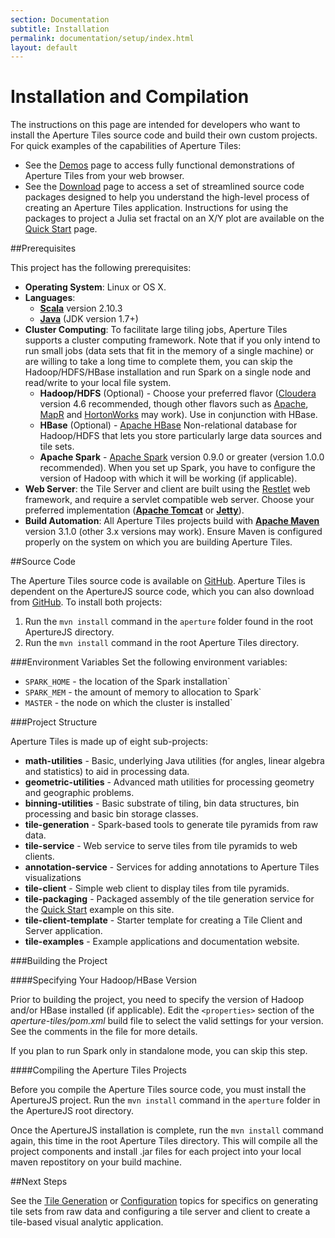 ```yaml
---
section: Documentation
subtitle: Installation
permalink: documentation/setup/index.html
layout: default
---
```


Installation and Compilation
============================

The instructions on this page are intended for developers who want to install the Aperture Tiles source code and build their own custom projects. For quick examples of the capabilities of Aperture Tiles:

- See the [Demos](../../demos/) page to access fully functional demonstrations of Aperture Tiles from your web browser.
- See the [Download](../../download) page to access a set of streamlined source code packages designed to help you understand the high-level process of creating an Aperture Tiles application. Instructions for using the packages to project a Julia set fractal on an X/Y plot are available on the [Quick Start](../quickstart) page. 

##<a name="prerequisites"></a>Prerequisites

This project has the following prerequisites:

- **Operating System**: Linux or OS X.
- **Languages**:
	-   [**Scala**](http://www.scala-lang.org/) version 2.10.3
	-   [**Java**](http://www.java.com/) (JDK version 1.7+)
- **Cluster Computing**: To facilitate large tiling jobs, Aperture Tiles supports a cluster computing framework. Note that if you only intend to run small jobs (data sets that fit in the memory of a single machine) or are willing to take a long time to complete them, you can skip the Hadoop/HDFS/HBase installation and run Spark on a single node and read/write to your local file system.
	-   **Hadoop/HDFS** (Optional) - Choose your preferred flavor  ([Cloudera](http://www.cloudera.com/content/cloudera/en/products/cdh.html) version 4.6 recommended, though other flavors such as [Apache](http://hadoop.apache.org/docs/r1.2.1/index.html), [MapR](http://www.mapr.com/products/apache-hadoop) and [HortonWorks](http://hortonworks.com/) may work). Use in conjunction with HBase.
	-   **HBase** (Optional) - [Apache HBase](http://hbase.apache.org/) Non-relational database for Hadoop/HDFS that lets you store particularly large data sources and tile sets.
	-   **Apache Spark** - [Apache Spark](http://spark.incubator.apache.org/) version 0.9.0 or greater (version 1.0.0 recommended). When you set up Spark, you have to configure the version of Hadoop with which it will be working (if applicable).
-  **Web Server**: the Tile Server and client are built using the [Restlet](http://restlet.org/) web framework, and require a servlet compatible web server. Choose your preferred implementation ([**Apache Tomcat**](http://tomcat.apache.org/) or [**Jetty**](http://www.eclipse.org/jetty/)).
-   **Build Automation**: All Aperture Tiles projects build with [**Apache Maven**](http://maven.apache.org/) version 3.1.0 (other 3.x versions may work). Ensure Maven is configured properly on the system on which you are building Aperture Tiles.

##<a name="source-code"></a>Source Code

The Aperture Tiles source code is available on [GitHub](https://github.com/oculusinfo/aperture-tiles). Aperture Tiles is dependent on the ApertureJS source code, which you can also download from [GitHub](https://github.com/oculusinfo/aperture-tiles). To install both projects:

1. Run the `mvn install` command in the `aperture` folder found in the root ApertureJS directory.
2. Run the `mvn install` command in the root Aperture Tiles directory.

###<a name="environment-variables"></a>Environment Variables
Set the following environment variables:

- `SPARK_HOME` - the location of the Spark installation`
- `SPARK_MEM` - the amount of memory to allocation to Spark`
- `MASTER` - the node on which the cluster is installed`

###<a name="project-structure"></a>Project Structure

Aperture Tiles is made up of eight sub-projects:

-   **math-utilities** - Basic, underlying Java utilities (for angles, linear algebra and statistics) to aid in processing data.
-   **geometric-utilities** - Advanced math utilities for processing geometry and geographic problems.
-   **binning-utilities** - Basic substrate of tiling, bin data structures, bin processing and basic bin storage classes.
-   **tile-generation** - Spark-based tools to generate tile pyramids from raw data.
-   **tile-service** - Web service to serve tiles from tile pyramids to web clients.
-   **annotation-service** - Services for adding annotations to Aperture Tiles visualizations
-   **tile-client** - Simple web client to display tiles from tile pyramids.
-   **tile-packaging** - Packaged assembly of the tile generation service for the [Quick Start](../quickstart/) example on this site.
-   **tile-client-template** - Starter template for creating a Tile Client and Server application.
-   **tile-examples** - Example applications and documentation website.
 
###<a name="building-project"></a>Building the Project

####<a name="hbase-version"></a>Specifying Your Hadoop/HBase Version

Prior to building the project, you need to specify the version of Hadoop and/or HBase installed (if applicable). Edit the `<properties>` section of the *aperture-tiles/pom.xml* build file to select the valid settings for your version. See the comments in the file for more details.
 
If you plan to run Spark only in standalone mode, you can skip this step.

####<a name="compiling"></a>Compiling the Aperture Tiles Projects

Before you compile the Aperture Tiles source code, you must install the ApertureJS project. Run the `mvn install` command in the `aperture` folder in the ApertureJS root directory.

Once the ApertureJS installation is complete, run the `mvn install` command again, this time in the root Aperture Tiles directory. This will compile all the project components and install .jar files for each project into your local maven repostitory on your build machine.

##<a name="next-steps"></a>Next Steps

See the [Tile Generation](../generation) or [Configuration](../configuration) topics for specifics on generating tile sets from raw data and configuring a tile server and client to create a tile-based visual analytic application.

